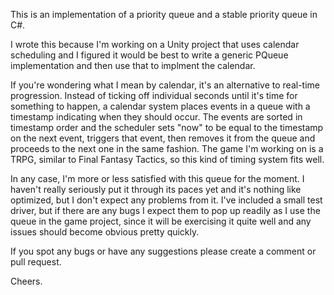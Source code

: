 This is an implementation of a priority queue and a stable priority queue in C#.

I wrote this because I'm working on a Unity project that uses calendar scheduling and I figured it would be best to write a generic PQueue implementation and then use that to implment the calendar.

If you're wondering what I mean by calendar, it's an alternative to real-time progression. Instead of ticking off individual seconds until it's time for something to happen, a calendar system places events in a queue with a timestamp indicating when they should occur. The events are sorted in timestamp order and the scheduler sets "now" to be equal to the timestamp on the next event, triggers that event, then removes it from the queue and proceeds to the next one in the same fashion. The game I'm working on is a TRPG, similar to Final Fantasy Tactics, so this kind of timing system fits well.

In any case, I'm more or less satisfied with this queue for the moment. I haven't really seriously put it through its paces yet and it's nothing like optimized, but I don't expect any problems from it. I've included a small test driver, but if there are any bugs I expect them to pop up readily as I use the queue in the game project, since it will be exercising it quite well and any issues should become obvious pretty quickly.

If you spot any bugs or have any suggestions please create a comment or pull request.

Cheers.
